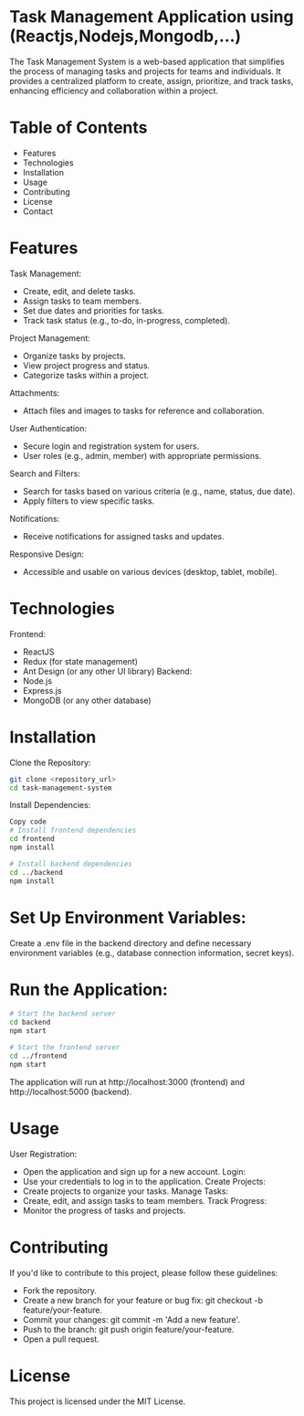 # Task Management Application using (Reactjs,Nodejs,Mongodb,...) 


The Task Management System is a web-based application that simplifies the process of managing tasks and projects for teams and individuals. It provides a centralized platform to create, assign, prioritize, and track tasks, enhancing efficiency and collaboration within a project.

# Table of Contents

- Features
- Technologies
- Installation
- Usage
- Contributing
- License
- Contact

# Features

Task Management:

- Create, edit, and delete tasks.
- Assign tasks to team members.
- Set due dates and priorities for tasks.
- Track task status (e.g., to-do, in-progress, completed).

Project Management:

- Organize tasks by projects.
- View project progress and status.
- Categorize tasks within a project.
 
Attachments:

- Attach files and images to tasks for reference and collaboration.

User Authentication:

- Secure login and registration system for users.
- User roles (e.g., admin, member) with appropriate permissions.

Search and Filters:

- Search for tasks based on various criteria (e.g., name, status, due date).
- Apply filters to view specific tasks.

Notifications:

- Receive notifications for assigned tasks and updates.

Responsive Design:

- Accessible and usable on various devices (desktop, tablet, mobile).

# Technologies
Frontend:
- ReactJS
- Redux (for state management)
- Ant Design (or any other UI library)
Backend:
- Node.js
- Express.js
- MongoDB (or any other database)

# Installation
Clone the Repository:
```bash
git clone <repository_url>
cd task-management-system
```
Install Dependencies:
```bash
Copy code
# Install frontend dependencies
cd frontend
npm install

# Install backend dependencies
cd ../backend
npm install
```
# Set Up Environment Variables:

Create a .env file in the backend directory and define necessary environment variables (e.g., database connection information, secret keys).

# Run the Application:

```bash
# Start the backend server
cd backend
npm start

# Start the frontend server
cd ../frontend
npm start
```
The application will run at http://localhost:3000 (frontend) and http://localhost:5000 (backend).

# Usage
User Registration:
- Open the application and sign up for a new account.
Login:
- Use your credentials to log in to the application.
Create Projects:
- Create projects to organize your tasks.
Manage Tasks:
- Create, edit, and assign tasks to team members.
Track Progress:
- Monitor the progress of tasks and projects.

# Contributing

If you'd like to contribute to this project, please follow these guidelines: 

- Fork the repository.
- Create a new branch for your feature or bug fix: git checkout -b feature/your-feature.
- Commit your changes: git commit -m 'Add a new feature'.
- Push to the branch: git push origin feature/your-feature.
- Open a pull request.

# License

This project is licensed under the MIT License.

